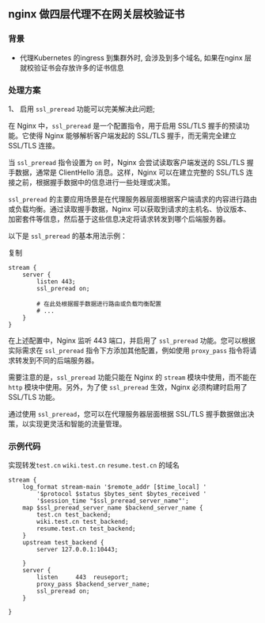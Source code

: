 ## nginx 做四层代理不在网关层校验证书

### 背景

- 代理Kubernetes 的ingress 到集群外时, 会涉及到多个域名, 如果在nginx 层就校验证书会存放许多的证书信息

### 处理方案

1、 启用 `ssl_preread` 功能可以完美解决此问题;  

在 Nginx 中，`ssl_preread` 是一个配置指令，用于启用 SSL/TLS 握手的预读功能。它使得 Nginx 能够解析客户端发起的 SSL/TLS 握手，而无需完全建立 SSL/TLS 连接。

当 `ssl_preread` 指令设置为 `on` 时，Nginx 会尝试读取客户端发送的 SSL/TLS 握手数据，通常是 ClientHello 消息。这样，Nginx 可以在建立完整的 SSL/TLS 连接之前，根据握手数据中的信息进行一些处理或决策。

`ssl_preread` 的主要应用场景是在代理服务器层面根据客户端请求的内容进行路由或负载均衡。通过读取握手数据，Nginx 可以获取到请求的主机名、协议版本、加密套件等信息，然后基于这些信息决定将请求转发到哪个后端服务器。

以下是 `ssl_preread` 的基本用法示例：

复制

```
stream {
    server {
        listen 443;
        ssl_preread on;

        # 在此处根据握手数据进行路由或负载均衡配置
        # ...
    }
}
```

在上述配置中，Nginx 监听 443 端口，并启用了 `ssl_preread` 功能。您可以根据实际需求在 `ssl_preread` 指令下方添加其他配置，例如使用 `proxy_pass` 指令将请求转发到不同的后端服务器。

需要注意的是，`ssl_preread` 功能只能在 Nginx 的 `stream` 模块中使用，而不能在 `http` 模块中使用。另外，为了使 `ssl_preread` 生效，Nginx 必须构建时启用了 SSL/TLS 功能。

通过使用 `ssl_preread`，您可以在代理服务器层面根据 SSL/TLS 握手数据做出决策，以实现更灵活和智能的流量管理。



### 示例代码

实现转发`test.cn`  `wiki.test.cn` `resume.test.cn` 的域名

```nginx
stream {
    log_format stream-main '$remote_addr [$time_local] '
        '$protocol $status $bytes_sent $bytes_received '
        '$session_time "$ssl_preread_server_name"';
    map $ssl_preread_server_name $backend_server_name {
        test.cn test_backend;
        wiki.test.cn test_backend;
        resume.test.cn test_backend;
    }
    upstream test_backend {
        server 127.0.0.1:10443;

    }
    server {
        listen     443  reuseport;
        proxy_pass $backend_server_name;
        ssl_preread on;
    }

}
```


